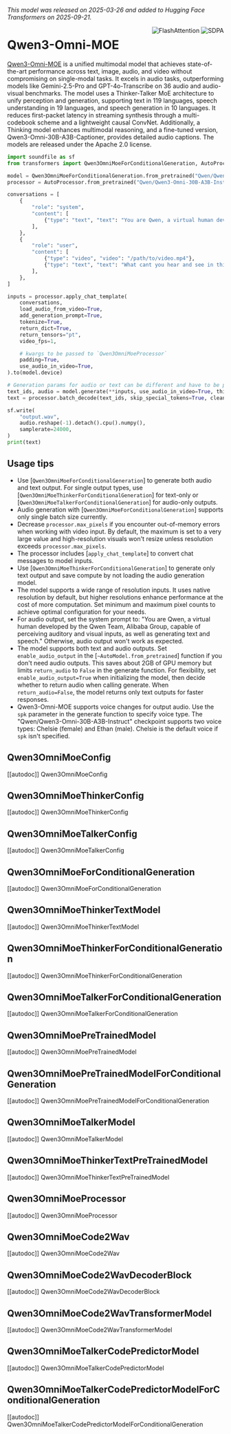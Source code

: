 <!--Copyright 2025 The Qwen Team and The HuggingFace Inc. team. All rights reserved.

Licensed under the Apache License, Version 2.0 (the "License"); you may not use this file except in compliance with
the License. You may obtain a copy of the License at

http://www.apache.org/licenses/LICENSE-2.0

Unless required by applicable law or agreed to in writing, software distributed under the License is distributed on
an "AS IS" BASIS, WITHOUT WARRANTIES OR CONDITIONS OF ANY KIND, either express or implied. See the License for the
specific language governing permissions and limitations under the License.

⚠️ Note that this file is in Markdown but contain specific syntax for our doc-builder (similar to MDX) that may not be
rendered properly in your Markdown viewer.

-->

*This model was released on 2025-03-26 and added to Hugging Face Transformers on 2025-09-21.*

<div style="float: right;">
    <div class="flex flex-wrap space-x-1">
        <img alt="FlashAttention" src="https://img.shields.io/badge/%E2%9A%A1%EF%B8%8E%20FlashAttention-eae0c8?style=flat">
        <img alt="SDPA" src="https://img.shields.io/badge/SDPA-DE3412?style=flat&logo=pytorch&logoColor=white">
    </div>
</div>

# Qwen3-Omni-MOE

[Qwen3-Omni-MOE](https://huggingface.co/papers/2509.17765) is a unified multimodal model that achieves state-of-the-art performance across text, image, audio, and video without compromising on single-modal tasks. It excels in audio tasks, outperforming models like Gemini-2.5-Pro and GPT-4o-Transcribe on 36 audio and audio-visual benchmarks. The model uses a Thinker-Talker MoE architecture to unify perception and generation, supporting text in 119 languages, speech understanding in 19 languages, and speech generation in 10 languages. It reduces first-packet latency in streaming synthesis through a multi-codebook scheme and a lightweight causal ConvNet. Additionally, a Thinking model enhances multimodal reasoning, and a fine-tuned version, Qwen3-Omni-30B-A3B-Captioner, provides detailed audio captions. The models are released under the Apache 2.0 license.

<hfoptions id="usage">
<hfoption id="Qwen3OmniMoeForConditionalGeneration">

```py
import soundfile as sf
from transformers import Qwen3OmniMoeForConditionalGeneration, AutoProcessor

model = Qwen3OmniMoeForConditionalGeneration.from_pretrained("Qwen/Qwen3-Omni-30B-A3B-Instruct", dtype="auto")
processor = AutoProcessor.from_pretrained("Qwen/Qwen3-Omni-30B-A3B-Instruct")

conversations = [
    {
        "role": "system",
        "content": [
            {"type": "text", "text": "You are Qwen, a virtual human developed by the Qwen Team, Alibaba Group, capable of perceiving auditory and visual inputs, as well as generating text and speech."}
        ],
    },
    {
        "role": "user",
        "content": [
            {"type": "video", "video": "/path/to/video.mp4"},
            {"type": "text", "text": "What cant you hear and see in this video?"},
        ],
    },
]

inputs = processor.apply_chat_template(
    conversations,
    load_audio_from_video=True,
    add_generation_prompt=True,
    tokenize=True,
    return_dict=True,
    return_tensors="pt",
    video_fps=1,

    # kwargs to be passed to `Qwen3OmniMoeProcessor`
    padding=True,
    use_audio_in_video=True,
).to(model.device)

# Generation params for audio or text can be different and have to be prefixed with `thinker_` or `talker_`
text_ids, audio = model.generate(**inputs, use_audio_in_video=True, thinker_do_sample=False, talker_do_sample=True)
text = processor.batch_decode(text_ids, skip_special_tokens=True, clean_up_tokenization_spaces=False)

sf.write(
    "output.wav",
    audio.reshape(-1).detach().cpu().numpy(),
    samplerate=24000,
)
print(text)
```

</hfoption>
</hfoptions>

## Usage tips

- Use [`Qwen3OmniMoeForConditionalGeneration`] to generate both audio and text output. For single output types, use [`Qwen3OmniMoeThinkerForConditionalGeneration`] for text-only or [`Qwen3OmniMoeTalkerForConditionalGeneration`] for audio-only outputs.
- Audio generation with [`Qwen3OmniMoeForConditionalGeneration`] supports only single batch size currently.
- Decrease `processor.max_pixels` if you encounter out-of-memory errors when working with video input. By default, the maximum is set to a very large value and high-resolution visuals won't resize unless resolution exceeds `processor.max_pixels`.
- The processor includes [`apply_chat_template`] to convert chat messages to model inputs.
- Use [`Qwen3OmniMoeThinkerForConditionalGeneration`] to generate only text output and save compute by not loading the audio generation model.
- The model supports a wide range of resolution inputs. It uses native resolution by default, but higher resolutions enhance performance at the cost of more computation. Set minimum and maximum pixel counts to achieve optimal configuration for your needs.
- For audio output, set the system prompt to: "You are Qwen, a virtual human developed by the Qwen Team, Alibaba Group, capable of perceiving auditory and visual inputs, as well as generating text and speech." Otherwise, audio output won't work as expected.
- The model supports both text and audio outputs. Set `enable_audio_output` in the [`~AutoModel.from_pretrained`] function if you don't need audio outputs. This saves about 2GB of GPU memory but limits `return_audio` to `False` in the generate function. For flexibility, set `enable_audio_output=True` when initializing the model, then decide whether to return audio when calling generate. When `return_audio=False`, the model returns only text outputs for faster responses.
- Qwen3-Omni-MOE supports voice changes for output audio. Use the `spk` parameter in the generate function to specify voice type. The "Qwen/Qwen3-Omni-30B-A3B-Instruct" checkpoint supports two voice types: Chelsie (female) and Ethan (male). Chelsie is the default voice if `spk` isn't specified.

## Qwen3OmniMoeConfig

[[autodoc]] Qwen3OmniMoeConfig

## Qwen3OmniMoeThinkerConfig

[[autodoc]] Qwen3OmniMoeThinkerConfig

## Qwen3OmniMoeTalkerConfig

[[autodoc]] Qwen3OmniMoeTalkerConfig

## Qwen3OmniMoeForConditionalGeneration

[[autodoc]] Qwen3OmniMoeForConditionalGeneration

## Qwen3OmniMoeThinkerTextModel

[[autodoc]] Qwen3OmniMoeThinkerTextModel

## Qwen3OmniMoeThinkerForConditionalGeneration

[[autodoc]] Qwen3OmniMoeThinkerForConditionalGeneration

## Qwen3OmniMoeTalkerForConditionalGeneration

[[autodoc]] Qwen3OmniMoeTalkerForConditionalGeneration

## Qwen3OmniMoePreTrainedModel

[[autodoc]] Qwen3OmniMoePreTrainedModel

## Qwen3OmniMoePreTrainedModelForConditionalGeneration

[[autodoc]] Qwen3OmniMoePreTrainedModelForConditionalGeneration

## Qwen3OmniMoeTalkerModel

[[autodoc]] Qwen3OmniMoeTalkerModel

## Qwen3OmniMoeThinkerTextPreTrainedModel

[[autodoc]] Qwen3OmniMoeThinkerTextPreTrainedModel

## Qwen3OmniMoeProcessor

[[autodoc]] Qwen3OmniMoeProcessor

## Qwen3OmniMoeCode2Wav

[[autodoc]] Qwen3OmniMoeCode2Wav

## Qwen3OmniMoeCode2WavDecoderBlock

[[autodoc]] Qwen3OmniMoeCode2WavDecoderBlock

## Qwen3OmniMoeCode2WavTransformerModel

[[autodoc]] Qwen3OmniMoeCode2WavTransformerModel

## Qwen3OmniMoeTalkerCodePredictorModel

[[autodoc]] Qwen3OmniMoeTalkerCodePredictorModel

## Qwen3OmniMoeTalkerCodePredictorModelForConditionalGeneration

[[autodoc]] Qwen3OmniMoeTalkerCodePredictorModelForConditionalGeneration

